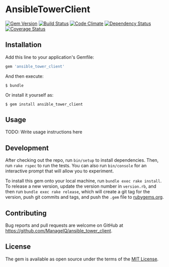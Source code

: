# AnsibleTowerClient

[![Gem Version](https://badge.fury.io/rb/ansible_tower_client.svg)](http://badge.fury.io/rb/ansible_tower_client)
[![Build Status](https://travis-ci.org/ManageIQ/ansible_tower_client.svg)](https://travis-ci.org/ManageIQ/ansible_tower_client)
[![Code Climate](https://codeclimate.com/github/ManageIQ/ansible_tower_client/badges/gpa.svg)](https://codeclimate.com/github/ManageIQ/ansible_tower_client)
[![Dependency Status](https://gemnasium.com/ManageIQ/ansible_tower_client.svg)](https://gemnasium.com/ManageIQ/ansible_tower_client)
[![Coverage Status](http://img.shields.io/coveralls/ManageIQ/ansible_tower_client.svg)](https://coveralls.io/r/ManageIQ/ansible_tower_client)

## Installation

Add this line to your application's Gemfile:

```ruby
gem 'ansible_tower_client'
```

And then execute:

    $ bundle

Or install it yourself as:

    $ gem install ansible_tower_client

## Usage

TODO: Write usage instructions here

## Development

After checking out the repo, run `bin/setup` to install dependencies. Then, run `rake rspec` to run the tests. You can also run `bin/console` for an interactive prompt that will allow you to experiment.

To install this gem onto your local machine, run `bundle exec rake install`. To release a new version, update the version number in `version.rb`, and then run `bundle exec rake release`, which will create a git tag for the version, push git commits and tags, and push the `.gem` file to [rubygems.org](https://rubygems.org).

## Contributing

Bug reports and pull requests are welcome on GitHub at https://github.com/ManageIQ/ansible_tower_client.

## License

The gem is available as open source under the terms of the [MIT License](http://opensource.org/licenses/MIT).
